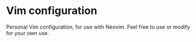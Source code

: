 # Vim configuration

Personal Vim configuration, for use with Neovim. Feel free to use or modify for your own use.
